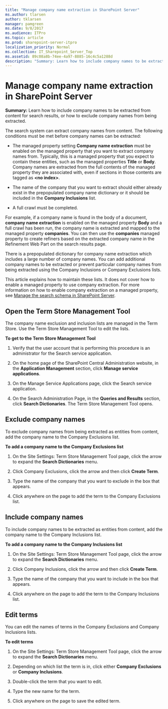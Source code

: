 ```yaml
---
title: "Manage company name extraction in SharePoint Server"
ms.author: tlarsen
author: tklarsen
manager: pamgreen
ms.date: 9/8/2017
ms.audience: ITPro
ms.topic: article
ms.prod: sharepoint-server-itpro
localization_priority: Normal
ms.collection: IT_Sharepoint_Server_Top
ms.assetid: 89c08a8b-74ee-4a97-8885-16c4c5a1288d
description: "Summary: Learn how to include company names to be extracted from content for search results, or how to exclude company names from being extracted."
---
```


# Manage company name extraction in SharePoint Server

 **Summary:** Learn how to include company names to be extracted from content for search results, or how to exclude company names from being extracted. 
  
The search system can extract company names from content. The following conditions must be met before company names can be extracted: 
  
- The managed property setting **Company name extraction** must be enabled on the managed property that you want to extract company names from. Typically, this is a managed property that you expect to contain these entities, such as the managed properties **Title** or **Body**. Company names are extracted from the full contents of the managed property they are associated with, even if sections in those contents are tagged as **\<no index\>**. 
    
- The name of the company that you want to extract should either already exist in the prepopulated company name dictionary or it should be included in the **Company Inclusions** list. 
    
- A full crawl must be completed. 
    
For example, if a company name is found in the body of a document, **company name extraction** is enabled on the managed property **Body** and a full crawl has been run, the company name is extracted and mapped to the managed property **companies**. You can then use the **companies** managed property to create refiners based on the extracted company name in the Refinement Web Part on the search results page. 
  
There is a prepopulated dictionary for company name extraction which includes a large number of company names. You can add additional company names to be extracted or prevent particular company names from being extracted using the Company Inclusions or Company Exclusions lists. 
  
This article explains how to maintain these lists. It does not cover how to enable a managed property to use company extraction. For more information on how to enable company extraction on a managed property, see [Manage the search schema in SharePoint Server](manage-the-search-schema.md). 
  
  
    
## Open the Term Store Management Tool
<a name="CE_Open_TS"> </a>

The company name exclusion and inclusion lists are managed in the Term Store. Use the Term Store Management Tool to edit the lists.
  
 **To get to the Term Store Management Tool**
  
1. Verify that the user account that is performing this procedure is an administrator for the Search service application. 
    
2. On the home page of the SharePoint Central Administration website, in the **Application Management** section, click **Manage service applications**.
    
3. On the Manage Service Applications page, click the Search service application.
    
4. On the Search Administration Page, in the **Queries and Results** section, click **Search Dictionaries**. The Term Store Management Tool opens.
    
## Exclude company names
<a name="CE_Exclude"> </a>

To exclude company names from being extracted as entities from content, add the company name to the Company Exclusions list.
  
 **To add a company name to the Company Exclusions list**
  
1. On the Site Settings: Term Store Management Tool page, click the arrow to expand the **Search Dictionaries** menu. 
    
2. Click Company Exclusions, click the arrow and then click **Create Term**. 
    
3. Type the name of the company that you want to exclude in the box that appears. 
    
4. Click anywhere on the page to add the term to the Company Exclusions list.
    
## Include company names
<a name="CE_Include"> </a>

To include company names to be extracted as entities from content, add the company name to the Company Inclusions list.
  
 **To add a company name to the Company Inclusions list**
  
1. On the Site Settings: Term Store Management Tool page, click the arrow to expand the **Search Dictionaries** menu. 
    
2. Click Company Inclusions, click the arrow and then click **Create Term**. 
    
3. Type the name of the company that you want to include in the box that appears. 
    
4. Click anywhere on the page to add the term to the Company Inclusions list.
    
## Edit terms
<a name="CE_Edit"> </a>

You can edit the names of terms in the Company Exclusions and Company Inclusions lists. 
  
 **To edit terms**
  
1. On the Site Settings: Term Store Management Tool page, click the arrow to expand the **Search Dictionaries** menu. 
    
2. Depending on which list the term is in, click either **Company Exclusions** or **Company Inclusions**.
    
3. Double-click the term that you want to edit. 
    
4. Type the new name for the term. 
    
5. Click anywhere on the page to save the edited term.
    

